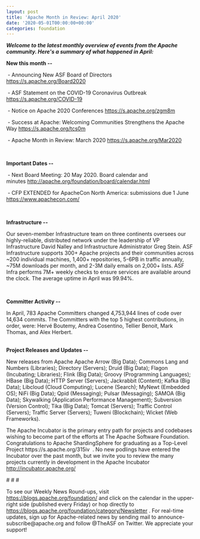 ```yaml
---
layout: post
title: 'Apache Month in Review: April 2020'
date: '2020-05-01T00:00:00+00:00'
categories: foundation
---
```

<p><i><span style="font-weight: 700;">Welcome to the latest monthly overview of events from the Apache community. Here's a summary of what happened in April:</span></i></p><p><span style="font-weight: 700;">New this month --</span></p><p><span style="font-size: 14px;">&nbsp;-&nbsp;Announcing New ASF Board of Directors </span><a href="https://s.apache.org/Board2020" target="_blank">https://s.apache.org/Board2020</a><span style="font-size: 14px;">&nbsp;&nbsp;</span></p><p>&nbsp;- ASF Statement on the COVID-19 Coronavirus Outbreak <a href="https://s.apache.org/COVID-19" target="_blank">https://s.apache.org/COVID-19</a>&nbsp;</p><p>&nbsp;- Notice on Apache 2020 Conferences&nbsp;<a href="https://s.apache.org/zgm8m" target="_blank">https://s.apache.org/zgm8m</a>&nbsp;&nbsp;</p><p><span style="font-size: 14px;">&nbsp;- Success at Apache: Welcoming Communities Strengthens the Apache Way </span><a href="https://s.apache.org/tcs0m" target="_blank">https://s.apache.org/tcs0m</a><span style="font-size: 14px;">&nbsp;</span><br></p><p>&nbsp;- Apache Month in Review: March 2020 <a href="https://s.apache.org/Mar2020" rel="noreferrer" target="_blank" data-saferedirecturl="https://www.google.com/url?q=https://s.apache.org/Mar2020&amp;source=gmail&amp;ust=1590911385019000&amp;usg=AFQjCNGWSYuDncOuuOgiHSKBaF3dpcQiHg">https://s.apache.org/Mar2020</a> </p><p><span style="font-size: 14px;"><br></span></p><p><span style="font-weight: 700;">Important Dates --</span></p><p>&nbsp;- Next Board Meeting: 20 May 2020. Board calendar and minutes&nbsp;<a href="http://apache.org/foundation/board/calendar.html" target="_blank" style="background-color: rgb(255, 255, 255);">http://apache.org/foundation/board/calendar.html</a>&nbsp;<br></p><p><span style="font-size: 14px;">&nbsp;- CFP EXTENDED for ApacheCon North America: submissions due 1 June </span><a href="https://www.apachecon.com/" target="_blank">https://www.apachecon.com/</a><span style="font-size: 14px;">&nbsp;&nbsp;</span></p><p><span style="font-weight: 700;"><br></span></p><p><span style="font-weight: 700;">Infrastructure --</span></p><div>Our seven-member Infrastructure team on three continents oversees our highly-reliable, distributed network under the leadership of VP Infrastructure David Nalley and Infrastructure Administrator Greg Stein. ASF Infrastructure supports 300+ Apache projects and their communities across ~200 individual machines, 1,400+ repositories, 5-6PB in traffic annually, ~75M downloads per month, and 2-3M daily emails on 2,000+ lists. ASF Infra performs 7M+ weekly checks to ensure services are available around the clock. The average uptime in April was 99.94%.</div><p><span style="font-size: 14px;"><br></span></p><p><span style="font-size: 14px;"><b>Committer Activity --</b></span></p><p><span style="font-size: 14px;">In April, 783 Apache Committers changed 4,753,944&nbsp;lines of code over 14,634&nbsp;commits. The Committers with the top 5 highest contributions, in order, were: </span>Hervé Boutemy,&nbsp;Andrea Cosentino,&nbsp;Tellier Benoit, Mark Thomas, and Alex Herbert.<br><br></p><p><b>Project Releases and Updates --</b></p><p><span style="font-size: 14px;">New releases from Apache Apache Arrow (Big Data); Commons Lang and Numbers (Libraries);&nbsp;</span>Directory (Servers); Druid (Big Data); Flagon (Incubating; Libraries); Flink (Big Data); Groovy (Programming Languages); HBase (Big Data); HTTP Server (Servers); Jackrabbit (Content); Kafka (Big Data); Libcloud (Cloud Computing); Lucene (Search); MyNewt (Embedded OS); NiFi (Big Data); Qpid (Messaging); Pulsar (Messaging); SAMOA (Big Data); Skywalking (Application Performance Management); Subversion (Version Control); Tika (Big Data); Tomcat (Servers); Traffic Control (Servers); Traffic Server (Servers); Tuweni (Blockchain); Wicket (Web Frameworks).</p><p><span style="font-size: 14px;">The Apache Incubator is the primary entry path for projects and codebases wishing to become part of the efforts at The Apache Software Foundation. Congratulations to Apache ShardingSphere for graduating as a Top-Level Project https://s.apache.org/315iv&nbsp; .&nbsp;</span>No new podlings have entered the Incubator over the past month, but we invite you to review the many projects currently in development in the Apache Incubator <a href="http://incubator.apache.org/" target="_blank" style="background-color: rgb(255, 255, 255);">http://incubator.apache.org/</a>&nbsp;&nbsp;</p><p><span style="font-size: 14px;"># # #</span></p><p><span style="font-size: 14px;">To see our Weekly News Round-ups, visit </span><a href="https://blogs.apache.org/foundation/" target="_blank">https://blogs.apache.org/foundation/</a><span style="font-size: 14px;">&nbsp;and click on the calendar in the upper-right side (published every Friday) or hop directly to </span><a href="https://blogs.apache.org/foundation/category/Newsletter" target="_blank">https://blogs.apache.org/foundation/category/Newsletter</a><span style="font-size: 14px;">&nbsp;. For real-time updates, sign up for Apache-related news by sending mail to announce-subscribe@apache.org and follow @TheASF on Twitter. We appreciate your support!</span></p>
